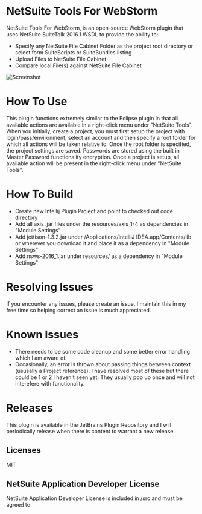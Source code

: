 # NetSuite Tools For WebStorm
NetSuite Tools For WebStorm, is an open-source WebStorm plugin that uses NetSuite SuiteTalk 2016.1 WSDL to provide the ability to:
  - Specify any NetSuite File Cabinet Folder as the project root directory or select form SuiteScripts or SuiteBundles listing
  - Upload Files to NetSuite File Cabinet
  - Compare local File(s) against NetSuite File Cabinet

![Screenshot](https://plugins.jetbrains.com/files/8305/screenshot_15807.png)

# How To Use
This plugin functions extremely similar to the Eclipse plugin in that all available actions are available in a right-click menu under "NetSuite Tools". When you initially, create a project, you must first setup the project with login/pass/environment, select an account and then specify a root folder for which all actions will be taken relative to. Once the root folder is specified, the project settings are saved. Passwords are stored using the built in Master Password functionality encryption. Once a project is setup, all available action will be present in the right-click menu under "NetSuite Tools".

# How To Build
- Create new Intellij Plugin Project and point to checked out code directory
- Add all axis .jar files under the resources/axis_1-4 as dependencies in "Module Settings"
- Add jettison-1.3.2.jar under /Applications/IntelliJ IDEA.app/Contents/lib or wherever you download it and place it as a dependency in "Module Settings"
- Add nsws-2016_1.jar under resources/ as a dependency in "Module Settings"

# Resolving Issues
If you encounter any issues, please create an issue. I maintain this in my free time so helping correct an issue is much appreciated.

# Known Issues
- There needs to be some code cleanup and some better error handling which I am aware of. 
- Occasionally, an error is thrown about passing things between context (ususally a Project reference). I have resolved most of these but there could be 1 or 2 I haven't seen yet. They usually pop up once and will not interefere with functionality.
# Releases
This plugin is available in the JetBrains Plugin Repository and I will periodically release when there is content to warrant a new release.

Licenses
----

MIT

NetSuite Application Developer License
----
NetSuite Application Developer License is included in /src and must be agreed to
